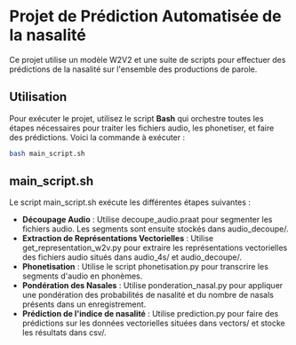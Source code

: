 # Projet de Prédiction Automatisée de la nasalité

Ce projet utilise un modèle W2V2 et une suite de scripts pour effectuer des prédictions de la nasalité sur l'ensemble des productions de parole.


## Utilisation

Pour exécuter le projet, utilisez le script **Bash** qui orchestre toutes les étapes nécessaires pour traiter les fichiers audio, les phonetiser, et faire des prédictions. Voici la commande à exécuter :

```bash
bash main_script.sh
```

## main_script.sh
Le script main_script.sh exécute les différentes étapes suivantes :

- **Découpage Audio** : Utilise decoupe_audio.praat pour segmenter les fichiers audio. Les segments sont ensuite stockés dans audio_decoupe/.
- **Extraction de Représentations Vectorielles** : Utilise get_representation_w2v.py pour extraire les représentations vectorielles des fichiers audio situés dans audio_4s/ et audio_decoupe/.
- **Phonetisation** : Utilise le script phonetisation.py pour transcrire les segments d'audio en phonèmes.
- **Pondération des Nasales** : Utilise ponderation_nasal.py pour appliquer une pondération des probabilités de nasalité et du nombre de nasals présents dans un enregistrement.
- **Prédiction de l'indice de nasalité** : Utilise prediction.py pour faire des prédictions sur les données vectorielles situées dans vectors/ et stocke les résultats dans csv/.
